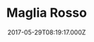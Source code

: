 ---
date: 2017-05-29T08:19:17.000Z
title: Maglia Rosso
latitude: 52.19020828674799
longitude: 0.7234411384232506
category: checkin
---